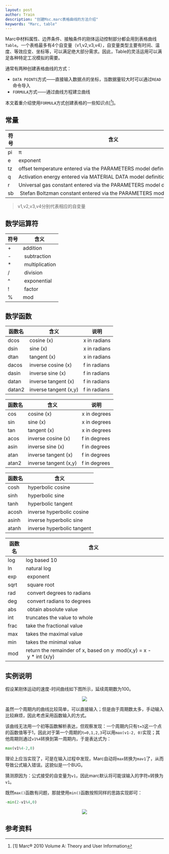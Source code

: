```yaml
---
layout: post
author: Train
description: "创建Msc.marc表格曲线的方法介绍"
keywords: "Marc, table"
---
```


Marc中材料属性、边界条件、接触条件的刚体运动控制部分都会用到表格曲线`Table`。一个表格最多有4个自变量（v1,v2,v3,v4），自变量类型主要有时间、温度、等效应变、坐标等，可以满足绝大部分需求。因此，Table的灵活运用可以满足各种特定工况模拟的需要。

通常有两种创建表格曲线的方式：

* `DATA POINTS`方式——直接输入数据点的坐标，当数据量较大时可以通过`READ`命令导入
* `FORMULA`方式——通过曲线方程建立曲线

本文着重介绍使用`FORMULA`方式创建表格的一些知识点[[^1]]。

## 常量

符号|含义
---|---
pi| π
e | exponent
tz| offset temperature entered via the PARAMETERS model definition option
q | Activation energy entered via MATERIAL DATA model definition option
r | Universal gas constant entered via the PARAMETERS model definition option
sb| Stefan Boltzman constant entered via the PARAMETERS model definition option

> v1,v2,v3,v4分别代表相应的自变量

## 数学运算符

符号|含义
---|---
+ | addition
- | subtraction
* | multiplication
/ | division
^ | exponential
! | factor
% | mod

## 数学函数

函数名|含义|说明
---|---|---
dcos | cosine (x) | x in radians
dsin | sine (x) | x in radians
dtan | tangent (x) | x in radians
dacos | inverse cosine (x) | f in radians
dasin | inverse sine (x) | f in radians
datan | inverse tangent (x) | f in radians
datan2 | inverse tangent (x,y) | f in radians

函数名|含义|说明
---|---|---
cos | cosine (x) | x in degrees
sin | sine (x) | x in degrees
tan | tangent (x) | x in degrees
acos | inverse cosine (x) | f in degrees
asin | inverse sine (x) | f in degrees
atan | inverse tangent (x) | f in degrees
atan2 | inverse tangent (x,y) | f in degrees

函数名|含义
---|---
cosh | hyperbolic cosine
sinh | hyperbolic sine
tanh | hyperbolic tangent
acosh | inverse hyperbolic cosine
asinh | inverse hyperbolic sine
atanh | inverse hyperbolic tangent

函数名|含义
---|---
log | log based 10
ln | natural log
exp | exponent
sqrt | square root
rad | convert degrees to radians
deg | convert radians to degrees
abs | obtain absolute value
int | truncates the value to whole
frac | take the fractional value
max | takes the maximal value
min | takes the minimal value
mod | return the remainder of x, based on y  mod(x,y) = x - y * int (x/y)

## 实例说明

假设某刚体运动的速度-时间曲线如下图所示，延续周期数为100。

<div align='center'><img src="{{ "/images/2012-10-18-01.jpg" | prepend: site.baseurl }}"></div>

虽然一个周期内的曲线比较简单，可以直接输入；但是由于周期数太多，手动输入比较麻烦，因此考虑采用函数输入的方式。

该曲线无法用一个初等函数解析表达，但观察发现：一个周期内只有`t=3`这一个点的函数值等于1，因此对于第一个周期的`t=0,1,2,3`可以用`max(v1-2, 0)`实现；其他周期则通过`v1%4`转换到第一周期内，于是表达式为：

```python
max(v1%4-2,0)
```

理论上应当实现了，可是在输入过程中发现，Marc自动将`max`转换为`mav1`了，从而导致公式输入错误。这貌似是一个BUG。

猜测原因为：公式接受的自变量为`v1`，因此marc默认将可能误输入的字符`x`转换为`v1`。

既然`max()`函数有问题，那就使用`min()`函数按照同样的思路实现即可：

``` python
-min(2-v1%4,0)
```

<div align='center'><img src="{{ "/images/2012-10-18-02.jpg" | prepend: site.baseurl }}"></div>

## 参考资料

[^1]: [1] Marc® 2010 Volume A: Theory and User Information